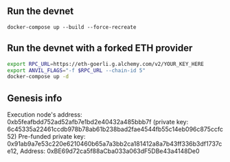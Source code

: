 ## Run the devnet

`docker-compose up --build --force-recreate`

## Run the devnet with a forked ETH provider

```sh
export RPC_URL=https://eth-goerli.g.alchemy.com/v2/YOUR_KEY_HERE
export ANVIL_FLAGS="-f $RPC_URL --chain-id 5"
docker-compose up -d
```

## Genesis info

Execution node's address: 0xb5feafbdd752ad52afb7e1bd2e40432a485bbb7f (private key: 6c45335a22461ccdb978b78ab61b238bad2fae4544fb55c14eb096c875ccfc52)
Pre-funded private key: 0x91ab9a7e53c220e6210460b65a7a3bb2ca181412a8a7b43ff336b3df1737ce12, Address: 0xBE69d72ca5f88aCba033a063dF5DBe43a4148De0
